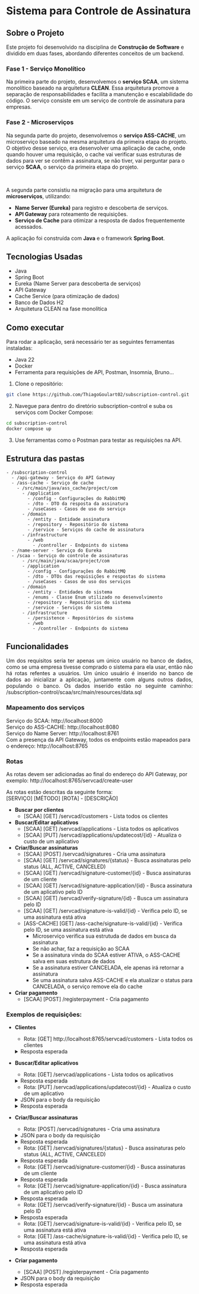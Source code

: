 # Sistema para Controle de Assinatura

## Sobre o Projeto

Este projeto foi desenvolvido na disciplina de **Construção de Software** e dividido em duas fases, abordando diferentes conceitos de um backend.

### Fase 1 - Serviço Monolítico

Na primeira parte do projeto, desenvolvemos o **serviço SCAA**, um sistema monolítico baseado na arquitetura **CLEAN**. Essa arquitetura promove a separação de responsabilidades e facilita a manutenção e escalabilidade do código. O serviço consiste em um serviço de controle de assinatura para empresas.

### Fase 2 - Microserviços

Na segunda parte do projeto, desenvolvemos o **serviço ASS-CACHE**, um microserviço baseado na mesma arquitetura da primeira etapa do projeto. O objetivo desse serviço, era desenvolver uma aplicação de cache, onde quando houver uma requisição, o cache vai verificar suas estruturas de dados para ver se contêm a assinatura, se não tiver, vai perguntar para o serviço **SCAA**, o serviço da primeira etapa do projeto.

<br>

A segunda parte consistiu na migração para uma arquitetura de **microserviços**, utilizando:
- **Name Server (Eureka)** para registro e descoberta de serviços.
- **API Gateway** para roteamento de requisições.
- **Serviço de Cache** para otimizar a resposta de dados frequentemente acessados.

A aplicação foi construída com **Java** e o framework **Spring Boot**.

## Tecnologias Usadas

- Java  
- Spring Boot  
- Eureka (Name Server para descoberta de serviços)  
- API Gateway  
- Cache Service (para otimização de dados)
- Banco de Dados H2
- Arquitetura CLEAN na fase monolítica  

## Como executar

Para rodar a aplicação, será necessário ter as seguintes ferramentas instaladas:
- Java 22
- Docker  
- Ferramenta para requisições de API, Postman, Insomnia, Bruno...

1. Clone o repositório:
```bash
git clone https://github.com/ThiagoGoulart02/subscription-control.git
```
2. Navegue para dentro do diretório subscription-control e suba os serviços com Docker Compose:
```bash
cd subscription-control
docker compose up
```
3. Use ferramentas como o Postman para testar as requisições na API.

## Estrutura das pastas

```
- /subscription-control  
  - /api-gateway - Serviço do API Gateway
  - /ass-cache - Serviço de cache  
    - /src/main/java/ass_cache/project/com 
      - /application  
        - /config - Configurações do RabbitMQ
        - /dto - DTO da resposta da assinatura
        - /useCases - Casos de uso do serviço
      - /domain
        - /entity - Entidade assinatura
        - /repository - Repositório do sistema
        - /service - Serviços do cache de assinatura
      - /infrastructure
        - /web
          - /controller - Endpoints do sistema
  - /name-server - Serviço do Eureka
  - /scaa - Serviço do controle de assinaturas
      - /src/main/java/scaa/project/com 
      - /application  
        - /config - Configurações do RabbitMQ
        - /dto - DTOs das requisições e respostas do sistema
        - /useCases - Casos de uso dos serviços
      - /domain
        - /entity - Entidades do sistema
        - /enums - Classe Enum utilizado no desenvolvimento
        - /repository - Repositórios do sistema
        - /service - Serviços do sistema
      - /infrastructure
        - /persistence - Repositórios do sistema
        - /web
          - /controller - Endpoints do sistema 
```
## Funcionalidades
<div style="text-align: justify;">
Um dos requisitos seria ter apenas um único usuário no banco de dados, como se uma empresa tivesse comprado o sistema para ela usar, então não há rotas refentes a usuários. Um único usuário é inserido no banco de dados ao inicializar a aplicação, juntamente com alguns outros dados, populando o banco. Os dados inserido estão no seguinte caminho: /subscription-control/scaa/src/main/resources/data.sql  
</div>

### Mapeamento dos serviços
Serviço do SCAA: http://localhost:8000  
Serviço do ASS-CACHE: http://localhost:8080  
Serviço do Name Server: http://localhost:8761  
Com a presença da API Gateway, todos os endpoints estão mapeados para o endereço: http://localhost:8765

### Rotas

As rotas devem ser adicionadas ao final do endereço do API Gateway, por exemplo: http://localhost:8765/servcad/create-user  

As rotas estão descritas da seguinte forma:  
[SERVIÇO] [MÉTODO] [ROTA] - [DESCRIÇÃO]
- **Buscar por clientes**
  - [SCAA] [GET] /servcad/customers - Lista todos os clientes
- **Buscar/Editar aplicativos**
  - [SCAA] [GET] /servcad/applications - Lista todos os aplicativos
  - [SCAA] [PUT] /servcad/applications/updatecost/{id} - Atualiza o custo de um aplicativo
- **Criar/Buscar assinaturas**
  - [SCAA] [POST] /servcad/signatures - Cria uma assinatura
  - [SCAA] [GET] /servcad/signatures/{status} - Busca assinaturas pelo status (ALL, ACTIVE, CANCELED)
  - [SCAA] [GET] /servcad/signature-customer/{id} - Busca assinaturas de um cliente
  - [SCAA] [GET] /servcad/signature-application/{id} - Busca assinatura de um aplicativo pelo ID
  - [SCAA] [GET] /servcad/verify-signature/{id} - Busca um assinatura pelo ID
  - [SCAA] [GET] /servcad/signature-is-valid/{id} - Verifica pelo ID, se uma assinatura está ativa
  - [ASS-CACHE] [GET] /ass-cache/signature-is-valid/{id} - Verifica pelo ID, se uma assinatura está ativa
    - Microserviço verifica sua estrutuda de dados em busca da assinatura
    - Se não achar, faz a requisição ao SCAA
    - Se a assinatura vinda do SCAA estiver ATIVA, o ASS-CACHE salva em suas estrutura de dados
    - Se a assinatura estiver CANCELADA, ele apenas irá retornar a assinatura
    - Se uma assinatura salva ASS-CACHE e ela atualizar o status para CANCELADA, o serviço remove ela do cache
- **Criar pagamento**
  - [SCAA] [POST] /registerpayment - Cria pagamento

### Exemplos de requisições:

- **Clientes**
  - Rota: [GET] http://localhost:8765/servcad/customers - Lista todos os clientes
  <details>
  <summary>Resposta esperada</summary>
  
  ```json
  [
    {
      "id": 1,
      "name": "customer 1",
      "email": "customer1@test.com"
    },
    {
      "id": 2,
      "name": "customer 2",
      "email": "customer2@test.com"
    },
    {
      "id": 3,
      "name": "customer 3",
      "email": "customer3@test.com"
    },
    {
      "id": 4,
      "name": "customer 4",
      "email": "customer4@test.com"
    },
    {
      "id": 5,
      "name": "customer 5",
      "email": "customer5@test.com"
    },
    {
      "id": 6,
      "name": "customer 6",
      "email": "customer6@test.com"
    },
    {
      "id": 7,
      "name": "customer 7",
      "email": "customer7@test.com"
    },
    {
      "id": 8,
      "name": "customer 8",
      "email": "customer8@test.com"
    },
    {
      "id": 9,
      "name": "customer 9",
      "email": "customer9@test.com"
    },
    {
      "id": 10,
      "name": "customer 10",
      "email": "customer10@test.com"
    }
  ]
  ```
  </details>
- **Buscar/Editar aplicativos**
  - Rota: [GET] /servcad/applications - Lista todos os aplicativos
  <details>
  <summary>Resposta esperada</summary>
  
  ```json
  [
	{
		"id": 1,
		"name": "app 1",
		"monthlyCost": 10.0
	},
	{
		"id": 2,
		"name": "app 2",
		"monthlyCost": 20.0
	},
	{
		"id": 3,
		"name": "app 3",
		"monthlyCost": 30.0
	},
	{
		"id": 4,
		"name": "app 4",
		"monthlyCost": 40.0
	},
	{
		"id": 5,
		"name": "app 5",
		"monthlyCost": 50.0
	},
	{
		"id": 6,
		"name": "app 6",
		"monthlyCost": 60.0
	},
	{
		"id": 7,
		"name": "app 7",
		"monthlyCost": 70.0
	},
	{
		"id": 8,
		"name": "app 8",
		"monthlyCost": 80.0
	},
	{
		"id": 9,
		"name": "app 9",
		"monthlyCost": 90.0
	},
	{
		"id": 10,
		"name": "app 10",
		"monthlyCost": 100.0
	}
  ]
  ```
  </details>

  - Rota: [PUT] /servcad/applications/updatecost/{id} - Atualiza o custo de um aplicativo
  <details>
  <summary>JSON para o body da requisição</summary>
  
  ```json
  {
	  "monthlyCost": (valor)
  } 
  ```
  Exemplo: /servcad/applications/updatecost/10 - 10 referente ao ID do aplicativo
  ```json
    {
	    "monthlyCost": 200.0
    }
    ```
  </details>
  <details>
  <summary>Resposta esperada</summary>
  
  ```json
    {
	  "id": 10,
	  "name": "app 10",
	  "monthlyCost": 200.0
  }
  ```
  </details>
- **Criar/Buscar assinaturas**
  - Rota: [POST] /servcad/signatures - Cria uma assinatura
  <details>
  <summary>JSON para o body da requisição</summary>
  
  ```json
  {
	  "applicationId": (ID),
	  "customerId": (ID)
  } 
  ```
  Exemplo: 
  ```json
    {
	  "applicationId": 7,
	  "customerId": 1
  }
    ```
  </details>
  <details>
  <summary>Resposta esperada</summary>
  
  ```json
    {
	    "id": 17,
	    "applicationId": 7,
	    "customerId": 1,
	    "beginningTerm": "2024-11-02",
	    "endTerm": "2024-11-09",
	    "status": "ACTIVE"
    }
  ```
  </details>

  - Rota: [GET] /servcad/signatures/{status} - Busca assinaturas pelo status (ALL, ACTIVE, CANCELED)
  <details>
  <summary>Resposta esperada</summary>

  /servcad/signatures/ALL
  ```json
    [
      {
        "id": 1,
        "applicationId": 1,
        "customerId": 1,
        "beginningTerm": "2024-05-01",
        "endTerm": "2024-06-01",
        "status": "CANCELED"
      },
      {
        "id": 2,
        "applicationId": 1,
        "customerId": 6,
        "beginningTerm": "2024-05-10",
        "endTerm": "2024-08-17",
        "status": "CANCELED"
      },
      {
        "id": 3,
        "applicationId": 2,
        "customerId": 7,
        "beginningTerm": "2024-04-01",
        "endTerm": "2024-05-01",
        "status": "CANCELED"
      },
      {
        "id": 4,
        "applicationId": 3,
        "customerId": 8,
        "beginningTerm": "2024-04-15",
        "endTerm": "2024-05-14",
        "status": "CANCELED"
      },
      {
        "id": 5,
        "applicationId": 4,
        "customerId": 9,
        "beginningTerm": "2024-05-01",
        "endTerm": "2024-09-30",
        "status": "CANCELED"
      },
      {
        "id": 6,
        "applicationId": 5,
        "customerId": 10,
        "beginningTerm": "2024-03-08",
        "endTerm": "2024-05-08",
        "status": "CANCELED"
      },
      {
        "id": 7,
        "applicationId": 1,
        "customerId": 10,
        "beginningTerm": "2024-05-01",
        "endTerm": "2024-05-08",
        "status": "CANCELED"
      },
      {
        "id": 8,
        "applicationId": 2,
        "customerId": 2,
        "beginningTerm": "2024-05-10",
        "endTerm": "2024-06-17",
        "status": "CANCELED"
      },
      {
        "id": 9,
        "applicationId": 3,
        "customerId": 3,
        "beginningTerm": "2024-05-01",
        "endTerm": "2024-06-30",
        "status": "CANCELED"
      },
      {
        "id": 10,
        "applicationId": 4,
        "customerId": 4,
        "beginningTerm": "2024-05-15",
        "endTerm": "2024-07-14",
        "status": "CANCELED"
      },
      {
        "id": 11,
        "applicationId": 5,
        "customerId": 5,
        "beginningTerm": "2024-03-01",
        "endTerm": "2024-04-30",
        "status": "CANCELED"
      },
      {
        "id": 12,
        "applicationId": 10,
        "customerId": 6,
        "beginningTerm": "2024-01-15",
        "endTerm": "2024-03-14",
        "status": "CANCELED"
      },
      {
        "id": 13,
        "applicationId": 9,
        "customerId": 7,
        "beginningTerm": "2024-03-01",
        "endTerm": "2024-04-30",
        "status": "CANCELED"
      },
      {
        "id": 14,
        "applicationId": 8,
        "customerId": 8,
        "beginningTerm": "2024-02-15",
        "endTerm": "2024-03-14",
        "status": "CANCELED"
      },
      {
        "id": 15,
        "applicationId": 7,
        "customerId": 9,
        "beginningTerm": "2024-05-02",
        "endTerm": "2024-05-30",
        "status": "CANCELED"
      },
      {
        "id": 16,
        "applicationId": 6,
        "customerId": 10,
        "beginningTerm": "2024-04-28",
        "endTerm": "2024-10-14",
        "status": "CANCELED"
      },
      {
        "id": 17,
        "applicationId": 7,
        "customerId": 1,
        "beginningTerm": "2024-11-02",
        "endTerm": "2024-11-09",
        "status": "ACTIVE"
      }
    ]
  ```
  /servcad/signatures/ACTIVES
  ```json
  [
    {
      "id": 17,
      "applicationId": 7,
      "customerId": 1,
      "beginningTerm": "2024-11-02",
      "endTerm": "2024-11-09",
      "status": "ACTIVE"
    }
  ]
  ```
  /servcad/signatures/CANCELED
  ```json
  [
    {
      "id": 1,
      "applicationId": 1,
      "customerId": 1,
      "beginningTerm": "2024-05-01",
      "endTerm": "2024-06-01",
      "status": "CANCELED"
    },
    {
      "id": 2,
      "applicationId": 1,
      "customerId": 6,
      "beginningTerm": "2024-05-10",
      "endTerm": "2024-08-17",
      "status": "CANCELED"
    },
    {
      "id": 3,
      "applicationId": 2,
      "customerId": 7,
      "beginningTerm": "2024-04-01",
      "endTerm": "2024-05-01",
      "status": "CANCELED"
    },
    {
      "id": 4,
      "applicationId": 3,
      "customerId": 8,
      "beginningTerm": "2024-04-15",
      "endTerm": "2024-05-14",
      "status": "CANCELED"
    },
    {
      "id": 5,
      "applicationId": 4,
      "customerId": 9,
      "beginningTerm": "2024-05-01",
      "endTerm": "2024-09-30",
      "status": "CANCELED"
    },
    {
      "id": 6,
      "applicationId": 5,
      "customerId": 10,
      "beginningTerm": "2024-03-08",
      "endTerm": "2024-05-08",
      "status": "CANCELED"
    },
    {
      "id": 7,
      "applicationId": 1,
      "customerId": 10,
      "beginningTerm": "2024-05-01",
      "endTerm": "2024-05-08",
      "status": "CANCELED"
    },
    {
      "id": 8,
      "applicationId": 2,
      "customerId": 2,
      "beginningTerm": "2024-05-10",
      "endTerm": "2024-06-17",
      "status": "CANCELED"
    },
    {
      "id": 9,
      "applicationId": 3,
      "customerId": 3,
      "beginningTerm": "2024-05-01",
      "endTerm": "2024-06-30",
      "status": "CANCELED"
    },
    {
      "id": 10,
      "applicationId": 4,
      "customerId": 4,
      "beginningTerm": "2024-05-15",
      "endTerm": "2024-07-14",
      "status": "CANCELED"
    },
    {
      "id": 11,
      "applicationId": 5,
      "customerId": 5,
      "beginningTerm": "2024-03-01",
      "endTerm": "2024-04-30",
      "status": "CANCELED"
    },
    {
      "id": 12,
      "applicationId": 10,
      "customerId": 6,
      "beginningTerm": "2024-01-15",
      "endTerm": "2024-03-14",
      "status": "CANCELED"
    },
    {
      "id": 13,
      "applicationId": 9,
      "customerId": 7,
      "beginningTerm": "2024-03-01",
      "endTerm": "2024-04-30",
      "status": "CANCELED"
    },
    {
      "id": 14,
      "applicationId": 8,
      "customerId": 8,
      "beginningTerm": "2024-02-15",
      "endTerm": "2024-03-14",
      "status": "CANCELED"
    },
    {
      "id": 15,
      "applicationId": 7,
      "customerId": 9,
      "beginningTerm": "2024-05-02",
      "endTerm": "2024-05-30",
      "status": "CANCELED"
    },
    {
      "id": 16,
      "applicationId": 6,
      "customerId": 10,
      "beginningTerm": "2024-04-28",
      "endTerm": "2024-10-14",
      "status": "CANCELED"
    }
  ]
  ```
  </details>

  - Rota: [GET] /servcad/signature-customer/{id} - Busca assinaturas de um cliente
  <details>
  <summary>Resposta esperada</summary>
  /servcad/signature-customer/1

  ```json
  [
      {
        "id": 1,
        "applicationId": 1,
        "customerId": 1,
        "beginningTerm": "2024-05-01",
        "endTerm": "2024-06-01",
        "status": "CANCELED"
      },
      {
        "id": 17,
        "applicationId": 7,
        "customerId": 1,
        "beginningTerm": "2024-11-02",
        "endTerm": "2024-11-09",
        "status": "ACTIVE"
      }
    ]
  ```
  </details>

  - Rota: [GET] /servcad/signature-application/{id} - Busca assinatura de um aplicativo pelo ID
  <details>
  <summary>Resposta esperada</summary>
  /servcad/signature-application/10

  ```json
  [
    {
      "id": 12,
      "applicationId": 10,
      "customerId": 6,
      "beginningTerm": "2024-01-15",
      "endTerm": "2024-03-14",
      "status": "CANCELED"
    }
  ]
  ```
  </details>

  - Rota: [GET] /servcad/verify-signature/{id} - Busca um assinatura pelo ID
  <details>
  <summary>Resposta esperada</summary>
  /servcad/signature-is-valid/1

  ```json
  false
  ```
  </details>
  
  - Rota: [GET] /servcad/signature-is-valid/{id} - Verifica pelo ID, se uma assinatura está ativa
  - Rota: [GET] /ass-cache/signature-is-valid/{id} - Verifica pelo ID, se uma assinatura está ativa

  <details>
  <summary>Resposta esperada</summary>
  /ass-cache/signature-is-valid/1

  ```json
  {
    "id": 1,
    "applicationId": 1,
    "customerId": 1,
    "beginningTerm": "2024-05-01",
    "endTerm": "2024-06-01",
    "status": "CANCELED"
  }
  ```
  </details>

- **Criar pagamento**
  - [SCAA] [POST] /registerpayment - Cria pagamento
  <details>
  <summary>JSON para o body da requisição</summary>
  /registerpayment

  ```json
  {
    "paymentDate": (data),
    "signatureId": (ID),
    "amountPaid": (valor)
  }
  ```
  exemplo
  ```json
  {
    "paymentDate": "2024-08-05",
    "signatureId": 1,
    "amountPaid": 1500
  }
  ```
  </details>
    <details>
  <summary>Resposta esperada</summary>

  ```json
  {
    "paymentDate": "2024-09-04",
    "paymentReversal": 0.0,
    "status": "PAYMENT_OK"
  }
  ```
  </details>
